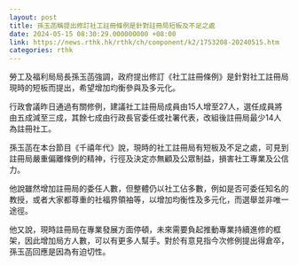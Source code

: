 ```yaml
---
layout: post
title: 孫玉菡稱提出修訂社工註冊條例是針對註冊局短板及不足之處
date: 2024-05-15 08:30:29.000000000 +08:00
link: https://news.rthk.hk/rthk/ch/component/k2/1753208-20240515.htm
categories: rthk
---
```


勞工及福利局局長孫玉菡強調，政府提出修訂《社工註冊條例》是針對社工註冊局現時的短板而提出，希望增加均衡參與及多元化。

行政會議昨日通過有關修例，建議社工註冊局成員由15人增至27人，選任成員將由五成減至三成，其餘七成由行政長官委任或社署代表，改組後註冊局最少14人為註冊社工。

孫玉菡在本台節目《千禧年代》說，現時的社工註冊局有短板及不足之處，可見到註冊局嚴重偏離條例的精神，行徑及決定亦無顧及公眾制益，損害社工專業及公信力。

他說雖然增加註冊局的委任人數，但整體仍以社工佔多數，例如是否可委任知名的教授，或者大家都尊重的社福界領袖等，以增加均衡性及多元化，而選舉並非唯一途徑。

他又說，現時註冊局在專業發展方面停頓，未來需要負起推動專業持續進修的框架，因此增加局方人數，可以有更多人幫手。對於有意見指今次修例提出得倉卒，孫玉菡回應是因為有迫切性。
